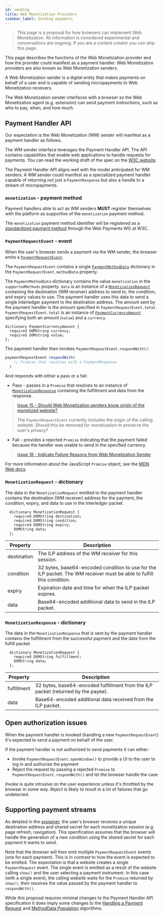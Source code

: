 ```yaml
---
id: sending
title: Web Monetization Providers
sidebar_label: Sending payments
---
```


> This page is a proposal for how browsers can implement Web Monetization. All
> information is considered experimental and conversations are ongoing. If you
> are a content creator you can skip this page.

This page describes the functions of the Web Monetization provider and
how the provider could manifest as a payment handler. Web Monetization providers
are also known as Web Monetization senders.

A Web Monetization sender is a digital entity that makes payments on behalf of
a user and is capable of sending micropayments to Web Monetization receivers.

The Web Monetization sender interfaces with a browser so the Web Monetization
agent (e.g. extension) can send payment instructions, such as who to pay, when,
and how much.

## Payment Handler API

Our expectation is the Web Monetization (WM) sender will manifest as a payment
handler as follows.

The WM sender interface leverages the Payment Handler API. The API contains
capabilities that enable web applications to handle requests for payments. You
can read the working draft of the spec on the
[W3C website](https://www.w3.org/TR/payment-handler/).

The Payment Handler API aligns well with the model anticipated for WM senders:
A WM sender could manifest as a specialized payment handler capable of returning
not just a `PaymentResponse` but also a handle to a stream of micropayments.

### `monetization` - payment method

Payment handlers able to act as WM senders **MUST** register themselves with the
platform as supportive of the `monetization` payment method.

The `monetization` payment method identifier will be registered as a
[standardized payment method](https://www.w3.org/TR/payment-method-id/#standardized-payment-method-identifiers)
through the Web Payments WG at W3C.

### `PaymentRequestEvent` - event

When the user's browser sends a payment via the WM sender, the browser emits a
[`PaymentRequestEvent`](https://www.w3.org/TR/payment-handler/#the-paymentrequestevent).

The `PaymentRequestEvent` contains a single
[`PaymentMethodData`](https://www.w3.org/TR/payment-request/#paymentmethoddata-dictionary)
dictionary in the `PaymentRequestEvent.methodData` property.

The `PaymentMethodData` dictionary contains the value `monetization` in the
`supportedMethods` property. `data` is an instance of a
[`MonetizationRequest`](#monetizationrequest-dictionary) containing the
destination (WM receiver) address to send to, the condition, and expiry values
to use. The payment handler uses this data to send a single Interledger payment
to the destination address. The amount sent by the payment handler is the amount
specified in `PaymentRequestEvent.total`. `PaymentRequestEvent.total` is an
instance of [`PaymentCurrencyAmount`](https://www.w3.org/TR/payment-request/#paymentcurrencyamount-dictionary)
specifying both an amount (`value`) and a `currency`.

```webidl
dictionary PaymentCurrencyAmount {
  required DOMString currency;
  required DOMstring value;
};
```

The payment handler then invokes `PaymentRequestEvent.respondWith()`:

```ts
paymentRequestEvent.respondWith(
    // Promise that resolves with a PaymentResponse.
  )
```

And responds with either a pass or a fail:
* Pass - passes in a `Promise` that resolves to an instance of
[`MonetizationResponse`](#monetizationresponse-dictionary) containing the
fulfillment and data from the response.
> [Issue 15 - Should Web Monetization senders know origin of the monetized website?](https://github.com/WICG/webmonetization/issues/15)<p>The `PaymentRequestEvent` currently includes the origin of the calling website. Should this be removed for monetization to preserve the user's privacy?

* Fail - provides a rejected `Promise` indicating that the payment failed
because the handler was unable to send in the specified currency.
> [Issue 18 - Indicate Failure Reasons from Web Monetization Sender](https://github.com/WICG/webmonetization/issues/18)

For more information about the JavaScript `Promise` object, see the
[MDN Web docs](https://developer.mozilla.org/en-US/docs/Web/JavaScript/Reference/Global_Objects/Promise).

### `MonetizationRequest` - dictionary

The data in the `MonetizationRequest` emitted to the payment handler contains
the destination (WM receiver) address for the payment, the condition, expiry,
and data to use in the Interledger packet.

```webidl
  dictionary MonetizationRequest {
    required DOMString destination;
    required DOMString condition;
    required DOMString expiry;
    DOMString data;
  };
```

| Property    | Description                                                   |
| ----------- | ------------------------------------------------------------- |
| destination | The ILP address of the WM receiver for this session. |
| condition   | 32 bytes, base64-encoded condition to use for the ILP packet. The WM receiver must be able to fulfill this condition. |
| expiry      | Expiration date and time for when the ILP packet expires.     |
| data        | Base64-encoded additional data to send in the ILP packet.     |

### `MonetizationResponse` - dictionary

The data in the `MonetizationResponse` that is sent by the payment handler
contains the fulfillment from the successful payment and the data from the
fulfill packet.

```webidl
  dictionary MonetizationRequest {
    required DOMString fulfillment;
    DOMString data;
  };
```

| Property    | Description                                               |
| ----------- | --------------------------------------------------------- |
| fulfillment | 32 bytes, base64-encoded fulfillment from the ILP packet (returned by the payee). |
| data        | Base64-encoded additional data received from the ILP packet. |

## Open authorization issues

When the payment handler is invoked (handling a new `PaymentRequestEvent`) it's
expected to send a payment on behalf of the user.

If the payment handler is not authorized to send payments it can either:
* Invoke `PaymentRequestEvent.openWindow()` to provide a UI to the user to log
in and authorize the payment
* Reject the request by passing a rejected `Promise` to
`PaymentRequestEvent.respondWith()` and let the browser handle the case

_Invoke_ is quite intrusive on the user experience unless it's throttled by the
browser in some way. _Reject_ is likely to result in a lot of failures that go
undetected.

## Supporting payment streams

As detailed in the [explainer](./explainer.md), the user's browser receives a
unique destination address and shared secret for each monetization session (e.g.
  page refresh, navigation). This specification assumes that the browser will
  handle the generation of a new condition using the shared secret for each
  payment it wants to send.

Note that the browser will then emit multiple `PaymentRequestEvent` events (one
  for each payment). This is in contrast to how the event is expected to be
  emitted. The expectation is that a website creates a single `PaymentRequest`
  event. The single event is emitted as a result of the website calling `show()`
  and the user selecting a payment instrument. In this case (with a single
    event), the calling website waits for the `Promise` returned by `show()`,
    then resolves the value passed by the payment handler to `respondWith()`.

While this proposal requires minimal changes to the Payment Handler API
specification it does imply some changes to the
[Handling a Payment Request](https://www.w3.org/TR/payment-handler/#handling-a-payment-request)
and [MethodData Population](https://www.w3.org/TR/payment-handler/#dfn-methoddata-population-algorithm)
algorithms.

